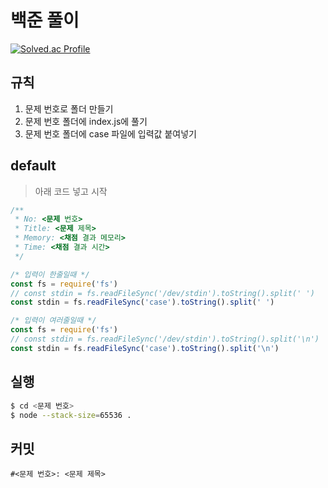 # 백준 풀이
[![Solved.ac Profile](http://mazassumnida.wtf/api/v2/generate_badge?boj=leteu)](https://solved.ac/leteu/)

## 규칙
1. 문제 번호로 폴더 만들기
1. 문제 번호 폴더에 index.js에 풀기
1. 문제 번호 폴더에 case 파일에 입력값 붙여넣기

## default
> 아래 코드 넣고 시작
```js
/**
 * No: <문제 번호>
 * Title: <문제 제목>
 * Memory: <채점 결과 메모리>
 * Time: <채점 결과 시간>
 */
```

```js
/* 입력이 한줄일때 */
const fs = require('fs')
// const stdin = fs.readFileSync('/dev/stdin').toString().split(' ')
const stdin = fs.readFileSync('case').toString().split(' ')
```

```js
/* 입력이 여러줄일때 */
const fs = require('fs')
// const stdin = fs.readFileSync('/dev/stdin').toString().split('\n')
const stdin = fs.readFileSync('case').toString().split('\n')
```

## 실행
```bash
$ cd <문제 번호>
$ node --stack-size=65536 .
```

## 커밋
```
#<문제 번호>: <문제 제목>
```
